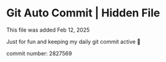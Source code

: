 # Git Auto Commit | Hidden File

This file was added Feb 12, 2025

Just for fun and keeping my daily git commit active 🤪

commit number: 2827569
